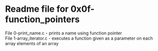 # Readme file for 0x0f-function_pointers
File 0-print_name.c - prints a name using function pointer  
File 1-array_iterator.c - executes a function given as a parameter on each array elements of an array  

